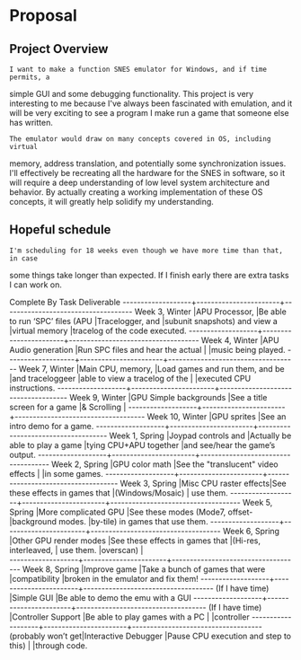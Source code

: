 # Proposal

## Project Overview

    I want to make a function SNES emulator for Windows, and if time permits, a
simple GUI and some debugging functionality.  This project is very interesting
to me because I've always been fascinated with emulation, and it will be very
exciting to see a program I make run a game that someone else has written.

    The emulator would draw on many concepts covered in OS, including virtual
memory, address translation, and potentially some synchronization issues.  I'll
effectively be recreating all the hardware for the SNES in software, so it will
require a deep understanding of low level system architecture and behavior.
By actually creating a working implementation of these OS concepts, it will
greatly help solidify my understanding.



## Hopeful schedule

    I'm scheduling for 18 weeks even though we have more time than that, in case
some things take longer than expected.  If I finish early there are extra tasks
I can work on.

Complete By         Task                    Deliverable
-------------------+-----------------------+------------------------------------
Week 3, Winter     |APU Processor,         |Be able to run ‘SPC’ files (APU
                   |Tracelogger, and       |subunit snapshots) and view a
                   |virtual memory         |tracelog of the code executed.
-------------------+-----------------------+------------------------------------
Week 4, Winter     |APU Audio generation   |Run SPC files and hear the actual
                   |                       |music being played.
-------------------+-----------------------+------------------------------------
Week 7, Winter     |Main CPU, memory,      |Load games and run them, and be
                   |and traceloggeer       |able to view a tracelog of the
                   |                       |executed CPU instructions.
-------------------+-----------------------+------------------------------------
Week 9, Winter     |GPU Simple backgrounds |See a title screen for a game
                   |& Scrolling            |
-------------------+-----------------------+------------------------------------
Week 10, Winter    |GPU sprites            |See an intro demo for a game.
-------------------+-----------------------+------------------------------------
Week 1, Spring     |Joypad controls and    |Actually be able to play a game
                   |tying CPU+APU together |and see/hear the game’s output.
-------------------+-----------------------+------------------------------------
Week 2, Spring     |GPU color math         |See the "translucent" video effects
                   |                       |in some games.
-------------------+-----------------------+------------------------------------
Week 3, Spring     |Misc CPU raster effects|See these effects in games that
                   |(Windows/Mosaic)       | use them.
-------------------+-----------------------+------------------------------------
Week 5, Spring     |More complicated GPU   |See these modes (Mode7, offset-
                   |background modes.      |by-tile) in games that use them.
-------------------+-----------------------+------------------------------------
Week 6, Spring     |Other GPU render modes |See these effects in games that
                   |(Hi-res, interleaved,  | use them.
                   |overscan)              |        
-------------------+-----------------------+------------------------------------
Week 8, Spring     |Improve game           |Take a bunch of games that were 
                   |compatibility          |broken in the emulator and fix them!
-------------------+-----------------------+------------------------------------
(If I have time)   |Simple GUI             |Be able to demo the emu with a GUI
-------------------+-----------------------+------------------------------------
(If I have time)   |Controller Support     |Be able to play games with a PC
                   |                       |controller
-------------------+-----------------------+------------------------------------
(probably won’t get|Interactive Debugger   |Pause CPU execution and step
to this)           |                       |through code.


